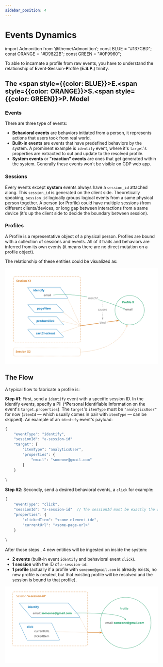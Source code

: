 ```yaml
---
sidebar_position: 4
---
```


# Events Dynamics

import Admonition from '@theme/Admonition';
const BLUE = "#137CBD";
const ORANGE = "#D9822B";
const GREEN = "#0F9960";

To able to incarnate a profile from raw events, you have to understand the relationship of **E**vent-**S**ession-**P**rofile (**E.S.P.**) trinity.

## The <span style={{color: BLUE}}>E.</span><span style={{color: ORANGE}}>S.</span><span style={{color: GREEN}}>P.</span> Model

<h3 style={{color: BLUE}}>Events</h3>

There are three type of events:

- **Behavioral events** are behaviors initiated from a person, it represents actions that users took from real world.
- **Built-in events** are events that have predefined behaviors by the system. A prominent example is `identify` event, where it's `target`'s properties are extracted to out and update to the resolved profile.
- **System events** or **"reaction" events** are ones that get generated within the system. Generally these events won't be visible on CDP web app.

<h3 style={{color: ORANGE}}>Sessions</h3>

Every events except **system** events always have a `session_id` attached along. This `session_id` is generated on the client side.
Theoretically speaking, `session_id` logically groups logical events from a same physical person together. A person (or Profile) could have multiple sessions (from different clients/devices, or long gap between interactions from a same device (it's up the client side to decide the boundary between session).

<h3 style={{color: GREEN}}>Profiles</h3>

A Profile is a representative object of a physical person. Profiles are bound with a collection of sessions and events. All of it traits and behaviors are inferred from its own events (it means there are no direct mutation on a profile object).

The relationship of these entities could be visualized as:

![ESP Model](/img/diagrams/events_flow.svg)

## The Flow

A typical flow to fabricate a profile is:


**Step #1**: First, send a `identify` event with a specific session ID.
In the identify events, specify a PII (***P**ersonal **I**dentifiable **I**nformation on the event's `target.properties`).
The `target`'s `itemType` must be `"analyticsUser"` for now (`itemId` — which usually comes in pair with `itemType` — can be skipped). An example of an `identify` event's payload:

```javascript
{
    "eventType": "identify",
    "sessionId": "a-session-id"
    "target": {
        "itemType": "analyticsUser",
        "properties": {
            "email": "someone@gmail.com"
        }
    }

}
```

**Step #2**: Secondly, send a desired behavioral events, a `click` for example:

```javascript
{
    "eventType": "click",
    "sessionId": "a-session-id"  // The sessionId must be exactly the same as the identify event above
    "properties": {
        "clickedItem": "<some-element-id>",
        "currentUrl": "<some-page-url>"
    }

}
```

After those steps , 4 new entities will be ingested on inside the system:

- **2 events** (built-in event `identify` and behavioral event `click`).
- **1 session** with the ID of `a-session-id`.
- **1 profile** (actually if a profile with `someone@gmail.com` is already exists, no new profile is created, but that existing profile will be resolved and the session is bound to that profile).

![Events Flow Example](/img/diagrams/events_flow_example.svg)